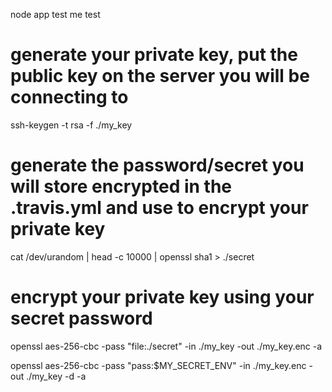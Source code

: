 
node app
test me
test


# generate your private key, put the public key on the server you will be connecting to
ssh-keygen -t rsa -f ./my_key

# generate the password/secret you will store encrypted in the .travis.yml and use to encrypt your private key
cat /dev/urandom | head -c 10000 | openssl sha1 > ./secret

# encrypt your private key using your secret password
openssl aes-256-cbc -pass "file:./secret" -in ./my_key -out ./my_key.enc -a

openssl aes-256-cbc -pass "pass:$MY_SECRET_ENV" -in ./my_key.enc -out ./my_key -d -a